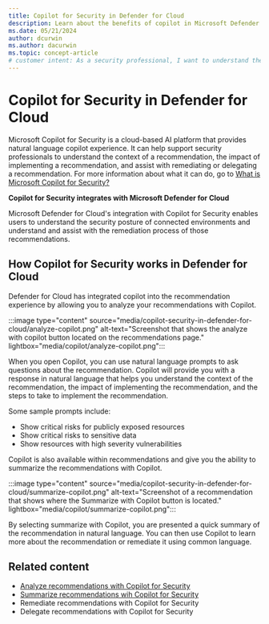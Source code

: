```yaml
---
title: Copilot for Security in Defender for Cloud
description: Learn about the benefits of copilot in Microsoft Defender for Cloud and how it applies to analyzing your security posture.
ms.date: 05/21/2024
author: dcurwin
ms.author: dacurwin
ms.topic: concept-article
# customer intent: As a security professional, I want to understand the benefits of Copilot in Microsoft Defender for Cloud and how it can help me analyze my security posture.
---
```


# Copilot for Security in Defender for Cloud

Microsoft Copilot for Security is a cloud-based AI platform that provides natural language copilot experience. It can help support security professionals to understand the context of a recommendation, the impact of implementing a recommendation, and assist with remediating or delegating a recommendation. For more information about what it can do, go to [What is Microsoft Copilot for Security?](/copilot/security/microsoft-security-copilot)

**Copilot for Security integrates with Microsoft Defender for Cloud**

Microsoft Defender for Cloud's integration with Copilot for Security enables users to understand the security posture of connected environments and understand and assist with the remediation process of those recommendations.

## How Copilot for Security works in Defender for Cloud

Defender for Cloud has integrated copilot into the recommendation experience by allowing you to analyze your recommendations with Copilot.

:::image type="content" source="media/copilot-security-in-defender-for-cloud/analyze-copilot.png" alt-text="Screenshot that shows the analyze with copilot button located on the recommendations page." lightbox="media/copilot/analyze-copilot.png":::

When you open Copilot, you can use natural language prompts to ask questions about the recommendation. Copilot will provide you with a response in natural language that helps you understand the context of the recommendation, the impact of implementing the recommendation, and the steps to take to implement the recommendation.

Some sample prompts include:

- Show critical risks for publicly exposed resources
- Show critical risks to sensitive data
- Show resources with high severity vulnerabilities

Copilot is also available within recommendations and give you the ability to summarize the recommendations with Copilot.

:::image type="content" source="media/copilot-security-in-defender-for-cloud/summarize-copilot.png" alt-text="Screenshot of a recommendation that shows where the Summarize with Copilot button is located." lightbox="media/copilot/summarize-copilot.png":::

By selecting summarize with Copilot, you are presented a quick summary of the recommendation in natural language. You can then use Copilot to learn more about the recommendation or remediate it using common language.

## Related content

- [Analyze recommendations with Copilot for Security](analyze-with-copilot.md)
- [Summarize recommendations wih Copilot for Security](summarize-with-copilot.md)
- Remediate recommendations with Copilot for Security
- Delegate recommendations with Copilot for Security
